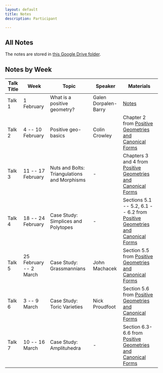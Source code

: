 ```yaml
---
layout: default
title: Notes
description: Participant

---
```


## All Notes

The notes are stored in [this Google Drive folder](https://drive.google.com/drive/folders/1iS4Ca1_m0PTiDMYJWqbPM5Vis-g5WTQd?usp=sharing).

## Notes by Week

| Talk Title | Week                   | Topic | Speaker | Materials |
|------------|------------------------|-------|---------|-----------|
| Talk 1     | 1 February | What is a positive geometry?   | Galen Dorpalen-Barry       | [Notes](https://drive.google.com/file/d/1mbBs9hvkIgQfmNDffkJMATBV18-KnD2i/view?usp=sharing)         |
| Talk 2     | 4 -- 10 February         | Positive geo-basics   | Colin Crowley       | Chapter 2 from [Positive Geometries and Canonical Forms](https://arxiv.org/abs/1703.04541)          |
| Talk 3     | 11 -- 17 February        | Nuts and Bolts: Triangulations and Morphisms   | -       | Chapters 3 and 4 from [Positive Geometries and Canonical Forms](https://arxiv.org/abs/1703.04541)         |
| Talk 4     | 18 -- 24 February        | Case Study: Simplices and Polytopes  | -       | Sections 5.1 -- 5.2, 6.1 -- 6.2 from [Positive Geometries and Canonical Forms](https://arxiv.org/abs/1703.04541)           |
| Talk 5     | 25 February -- 2 March  | Case Study: Grassmannians   | John Machacek      | Section 5.5 from [Positive Geometries and Canonical Forms](https://arxiv.org/abs/1703.04541)         |
| Talk 6     | 3 -- 9 March             | Case Study: Toric Varieties   | Nick Proudfoot       | Section 5.6 from [Positive Geometries and Canonical Forms](https://arxiv.org/abs/1703.04541)         |
| Talk 7     | 10 -- 16 March           | Case Study: Amplituhedra   | -       | Section 6.3-6.6 from [Positive Geometries and Canonical Forms](https://arxiv.org/abs/1703.04541)      |
